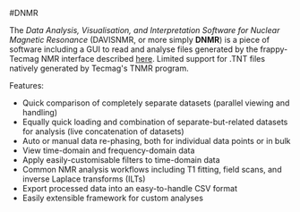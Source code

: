 #DNMR

The *Data Analysis, Visualisation, and Interpretation Software for Nuclear Magnetic Resonance* (DAVISNMR, or more simply **DNMR**) is a piece of software including a GUI to read and analyse files generated by the frappy-Tecmag NMR interface described [here](www.psi.ch/en/lin/nmr-spectroscopy-0). Limited support for .TNT files natively generated by Tecmag's TNMR program.

Features:
- Quick comparison of completely separate datasets (parallel viewing and handling)
- Equally quick loading and combination of separate-but-related datasets for analysis (live concatenation of datasets) 
- Auto or manual data re-phasing, both for individual data points or in bulk
- View time-domain and frequency-domain data
- Apply easily-customisable filters to time-domain data
- Common NMR analysis workflows including T1 fitting, field scans, and inverse Laplace transforms (ILTs)
- Export processed data into an easy-to-handle CSV format
- Easily extensible framework for custom analyses
